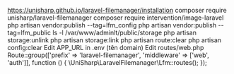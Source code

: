 https://unisharp.github.io/laravel-filemanager/installation
composer require unisharp/laravel-filemanager
composer require intervention/image-laravel
 php artisan vendor:publish --tag=lfm_config
 php artisan vendor:publish --tag=lfm_public
 ls -l /var/www/adminlt/public/storage
 php artisan storage:unlink
 php artisan storage:link
 php artisan route:clear
 php artisan config:clear
Edit APP_URL in .env (tên domain)
Edit routes/web.php
Route::group(['prefix' => 'laravel-filemanager', 'middleware' => ['web', 'auth']], function () {
     \UniSharp\LaravelFilemanager\Lfm::routes();
 });

